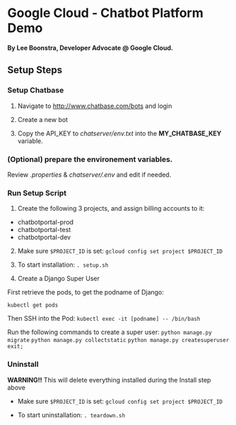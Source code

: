 # Google Cloud - Chatbot Platform Demo

**By Lee Boonstra, Developer Advocate @ Google Cloud.**

## Setup Steps

### Setup Chatbase

1. Navigate to http://www.chatbase.com/bots and login

1. Create a new bot

1. Copy the API_KEY to *chatserver/env.txt* into the **MY_CHATBASE_KEY** variable.

### (Optional) prepare the environement variables.

Review *.properties* & *chatserver/.env* and edit if needed.

### Run Setup Script

1. Create the following 3 projects, and assign billing accounts to it:

  - chatbotportal-prod
  - chatbotportal-test
  - chatbotportal-dev

2. Make sure `$PROJECT_ID` is set: `gcloud config set project $PROJECT_ID`

3. To start installation: `. setup.sh`

4. Create a Django Super User

First retrieve the pods, to get the podname of Django:

`kubectl get pods`

Then SSH into the Pod:
`kubectl exec -it [podname] -- /bin/bash`

Run the following commands to create a super user:
`python manage.py migrate`
`python manage.py collectstatic`
`python manage.py createsuperuser`
`exit;`


### Uninstall

**WARNING!!** This will delete everything installed during the Install step above

- Make sure `$PROJECT_ID` is set: `gcloud config set project $PROJECT_ID`

- To start uninstallation: `. teardown.sh`
